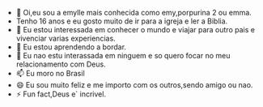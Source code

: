 - 👋 Oi,eu sou a emylle mais conhecida como emy,porpurina 2 ou emma.
- Tenho 16 anos e eu gosto muito de ir para a igreja e ler a Biblia.
- 👀 Eu estou interessada em conhecer o mundo e viajar para outro pais e vivenciar varias experiencias.
- 🌱 Eu estou aprendendo a bordar.
- 💞️ Eu nao estu interassada em ninguem e so quero focar no meu relacionamento com Deus.
- 📫 Eu moro no Brasil 
- 😄 Eu sou muito feliz e me importo com os outros,sendo amigo ou nao.
- ⚡ Fun fact,Deus e` incrivel.

<!---
Emylleferrer/Emylleferrer is a ✨ special ✨ repository because its `README.md` (this file) appears on your GitHub profile.
You can click the Preview link to take a look at your changes.
--->
